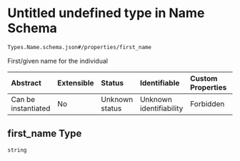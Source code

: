 # Untitled undefined type in Name Schema

```txt
Types.Name.schema.json#/properties/first_name
```

First/given name for the individual

| Abstract            | Extensible | Status         | Identifiable            | Custom Properties | Additional Properties | Access Restrictions | Defined In                                                                |
| :------------------ | :--------- | :------------- | :---------------------- | :---------------- | :-------------------- | :------------------ | :------------------------------------------------------------------------ |
| Can be instantiated | No         | Unknown status | Unknown identifiability | Forbidden         | Allowed               | none                | [Name.schema.json*](../out/types/Name.schema.json "open original schema") |

## first_name Type

`string`
